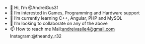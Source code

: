 - 👋 Hi, I’m @AndreiGus31
- 👀 I’m interested in Games, Programming and Hardware support
- 🌱 I’m currently learning C++, Angular, PHP and MySQL
- 💞️ I’m looking to collaborate on any of the above
- 📫 How to reach me Mail:andreivasile4@gmail.com
                     Instagram:@theandy_r32

<!---
AndreiGus31/AndreiGus31 is a ✨ special ✨ repository because its `README.md` (this file) appears on your GitHub profile.
You can click the Preview link to take a look at your changes.
--->
